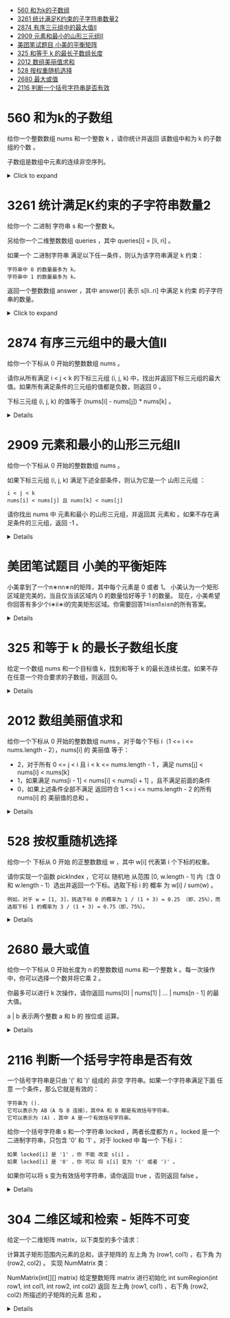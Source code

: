 <!--toc:start-->
- [560 和为k的子数组](#560-和为k的子数组)
- [3261 统计满足K约束的子字符串数量2](#3261-统计满足k约束的子字符串数量2)
- [2874 有序三元组中的最大值Ⅱ](#2874-有序三元组中的最大值ⅱ)
- [2909 元素和最小的山形三元组Ⅱ](#2909-元素和最小的山形三元组ⅱ)
- [美团笔试题目 小美的平衡矩阵](#美团笔试题目-小美的平衡矩阵)
- [325 和等于 k 的最长子数组长度](#325-和等于-k-的最长子数组长度)
- [2012 数组美丽值求和](#2012-数组美丽值求和)
- [528 按权重随机选择](#528-按权重随机选择)
- [2680 最大或值](#2680-最大或值)
- [2116 判断一个括号字符串是否有效](#2116-判断一个括号字符串是否有效)
<!--toc:end-->

# 560 和为k的子数组

给你一个整数数组 nums 和一个整数 k ，请你统计并返回 该数组中和为 k
的子数组的个数 。

子数组是数组中元素的连续非空序列。

<details><summary>Click to expand</summary>

``` c++
class Solution {
public:
    int subarraySum(vector<int>& nums, int k) {
        vector<int> prefix_sum(nums.size()+1);
        for(int i=0;i<nums.size();++i){
            prefix_sum[i+1]=prefix_sum[i]+nums[i];
        }
        int ans=0;
        unordered_map<int,int> cnt;
        for(int sj: prefix_sum){
            ans+=cnt.contains(sj-k)?cnt[sj-k]:0;
            cnt[sj]++;
        }
        return ans;
    }
};
```

</details>

# 3261 统计满足K约束的子字符串数量2

给你一个 二进制 字符串 s 和一个整数 k。

另给你一个二维整数数组 queries ，其中 queries\[i\] = \[li, ri\] 。

如果一个 二进制字符串 满足以下任一条件，则认为该字符串满足 k 约束：

    字符串中 0 的数量最多为 k。
    字符串中 1 的数量最多为 k。

返回一个整数数组 answer ，其中 answer\[i\] 表示 s\[li..ri\] 中满足 k
约束 的子字符串的数量。

<details><summary>Click to expand</summary>

``` cpp
class Solution {
public:
    vector<long long> countKConstraintSubstrings(string s, int k, vector<vector<int>>& queries) {
        int n=s.length();
        vector<int> left(n);
        vector<long long> sum(n+1);
        int cnt[2]{},l=0;
        for(int i=0;i<n;i++){
            cnt[s[i]&1]++;
            while(cnt[0]>k&&cnt[1]>k){
                cnt[s[l++]&1]--;
            }
            left[i]=l;
            sum[i+1]=sum[i]+i-l+1;
        }
        vector<long long> ans(queries.size());
        for(int i=0;i<queries.size();i++){
            int l=queries[i][0];
            int r=queries[i][1];
            int j=lower_bound(left.begin()+l,left.begin()+r+1,l)-left.begin();
            ans[i]=sum[r+1]-sum[j]+(long long)(j-l+1)*(j-l)/2;
        }
        return ans;
    }
};
```

</details>

# 2874 有序三元组中的最大值Ⅱ

给你一个下标从 0 开始的整数数组 nums 。

请你从所有满足 i < j < k 的下标三元组 (i, j, k) 中，找出并返回下标三元组的最大值。如果所有满足条件的三元组的值都是负数，则返回 0 。

下标三元组 (i, j, k) 的值等于 (nums[i] - nums[j]) * nums[k] 。

<details>

```cpp
class Solution {
public:
    long long maximumTripletValue(vector<int>& nums) {
        int n=nums.size();
        vector<int> suf_max(n+1,0);
        for(int i=n-1;i>1;i--){
            suf_max[i]=max(suf_max[i+1],nums[i]);
        }
        long long ans=0;
        int pre_max=nums[0];
        for(int j=1;j<n-1;j++){
            ans=max(ans,(long long)(pre_max-nums[j])*suf_max[j+1]);
            pre_max=max(pre_max,nums[j]);
        }
        return ans;
    }
};
```

</details>

# 2909 元素和最小的山形三元组Ⅱ

给你一个下标从 0 开始的整数数组 nums 。

如果下标三元组 (i, j, k) 满足下述全部条件，则认为它是一个 山形三元组 ：

    i < j < k
    nums[i] < nums[j] 且 nums[k] < nums[j]

请你找出 nums 中 元素和最小 的山形三元组，并返回其 元素和 。如果不存在满足条件的三元组，返回 -1 。

<details>

```cpp
class Solution {
public:
    int minimumSum(vector<int>& nums) {
        int n=nums.size();
        vector suf_min(n+1,INT_MAX);
        suf_min[n-1]=nums[n-1];
        for(int i=n-2;i>1;i--){
            suf_min[i]=min(suf_min[i+1],nums[i]);
        }
        int ans=INT_MAX;
        int prev_min=nums[0];
        for(int j=1;j<n-1;j++){
            if(prev_min<nums[j]&&nums[j]>suf_min[j+1]){
                ans=min(ans,prev_min+nums[j]+suf_min[j+1]);
            }
            prev_min=min(prev_min,nums[j]);
        }
        return ans==INT_MAX?-1:ans;
    }
};
```

</details>

# 美团笔试题目 小美的平衡矩阵

小美拿到了一个n∗nn∗n的矩阵，其中每个元素是 0 或者 1。
小美认为一个矩形区域是完美的，当且仅当该区域内 0 的数量恰好等于 1 的数量。
现在，小美希望你回答有多少个i∗ii∗i的完美矩形区域。你需要回答1≤i≤n1≤i≤n的所有答案。

<details>

- 前缀和数组：首先，我们构建一个二维前缀和数组 prefix，其中 prefix[i][j] 表示从矩阵的左上角 (0, 0) 到 (i-1, j-1) 这个矩形区域内 1 的数量。

- 计算完美矩形：对于每个可能的正方形大小 i，我们遍历所有可能的 i x i 正方形，并使用前缀和数组快速计算该正方形内 1 的数量。如果 1 的数量等于 i * i / 2，则该正方形是完美的。

- 输出结果：对于每个 i，输出完美正方形的数量。

```cpp
#include <iostream>
#include <vector>
using namespace std;
int main() {
    int n;
    cin >> n;
    vector<vector<int>> matrix(n, vector<int>(n));
    for (int i = 0; i < n; ++i) {
        for (int j = 0; j < n; ++j) {
            cin >> matrix[i][j];
        }
    }
    // 构建前缀和数组
    vector<vector<int>> prefix(n + 1, vector<int>(n + 1, 0));
    for (int i = 1; i <= n; ++i) {
        for (int j = 1; j <= n; ++j) {
            prefix[i][j] = prefix[i-1][j] + prefix[i][j-1] - prefix[i-1][j-1] + matrix[i-1][j-1];
        }
    }
    // 计算每个 i x i 的完美矩形数量
    for (int i = 1; i <= n; ++i) {
        int count = 0;
        for (int x = 0; x <= n - i; ++x) {
            for (int y = 0; y <= n - i; ++y) {
                int x2 = x + i;
                int y2 = y + i;
                int ones = prefix[x2][y2] - prefix[x][y2] - prefix[x2][y] + prefix[x][y];
                if (ones == i * i / 2) {
                    count++;
                }
            }
        }
        cout << count << endl;
    }
    return 0;
}
```

</details>

# 325 和等于 k 的最长子数组长度

给定一个数组 nums 和一个目标值 k，找到和等于 k 的最长连续长度。如果不存在任意一个符合要求的子数组，则返回 0。

<details>

```cpp
class Solution {
public:
    int maxSubArrayLen(vector<int>& nums, int k) {
        unordered_map<int,int> indices;
        long long prefixSum=0;
        int lsa=0;
        for(int i=0;i<nums.size();i++){
            prefixSum+=nums[i];
            if(prefixSum==k){
                lsa=i+1;
            }
            if(indices.contains(prefixSum-k)){
                lsa=max(lsa,i-indices[prefixSum-k]);
            }
            if(!indices.contains(prefixSum)){
                indices[prefixSum]=i;
            }
        }
        return lsa;
    }
};
```

</details>

# 2012 数组美丽值求和

给你一个下标从 0 开始的整数数组 nums 。对于每个下标 i（1 <= i <= nums.length - 2），nums[i] 的 美丽值 等于：

- 2，对于所有 0 <= j < i 且 i < k <= nums.length - 1 ，满足 nums[j] < nums[i] < nums[k]
- 1，如果满足 nums[i - 1] < nums[i] < nums[i + 1] ，且不满足前面的条件
- 0，如果上述条件全部不满足
返回符合 1 <= i <= nums.length - 2 的所有 nums[i] 的 美丽值的总和 。

<details>

对于所有 0≤j<i 且 i<k≤n−1，满足 nums[j]<nums[i]<nums[k]。

题目的这个要求，相当于：

nums[i] 要大于 i 左边的所有数，也就是大于前缀 [0,i−1] 中的最大值。
nums[i] 要小于 i 右边的所有数，也就是小于后缀 [i+1,n−1] 中的最小值。
这可以通过遍历算出来。

定义 sufMin[i] 表示后缀 [i,n−1] 中的最小值。

那么 sufMin[i] 等于 nums[i] 与后缀 [i+1,n−1] 中的最小值，二者取最小值，即

sufMin[i]=min(nums[i],sufMin[i+1])
注意上式需要从右到左遍历 nums 计算。

```cpp
class Solution {
public:
    int sumOfBeauties(vector<int>& nums) {
        int n=nums.size();
        vector<int> suf_min(n);
        suf_min[n-1]=nums[n-1];
        for(int i=n-2;i>1;i--){
            suf_min[i]=min(suf_min[i+1],nums[i]);
        }
        int ans=0;
        int pre_max=nums[0];
        for(int i=1;i<n-1;i++){
            int x=nums[i];
            // 如果nums[i]满足大于所有前缀小于所有后缀
            if(pre_max<x && x<suf_min[i+1]){
                ans+=2;
            }else if(nums[i-1]<x && x<nums[i+1]){
                ans++;
            }
            // 更新后pre_max表示[0,i]中的最大值
            pre_max=max(pre_max,x);
        }
        return ans;
    }
};
```

</details>

# 528 按权重随机选择

给你一个 下标从 0 开始 的正整数数组 w ，其中 w[i] 代表第 i 个下标的权重。

请你实现一个函数 pickIndex ，它可以 随机地 从范围 [0, w.length - 1] 内（含 0 和 w.length - 1）选出并返回一个下标。选取下标 i 的 概率 为 w[i] / sum(w) 。

    例如，对于 w = [1, 3]，挑选下标 0 的概率为 1 / (1 + 3) = 0.25 （即，25%），而选取下标 1 的概率为 3 / (1 + 3) = 0.75（即，75%）。

<details>

```cpp
class Solution {
    mt19937 gen;
    uniform_int_distribution<int> dis;
    vector<int> pre;
public:
    Solution(vector<int>& w):gen(random_device{}()),dis(1,accumulate(w.begin(),w.end(),0)) {
        partial_sum(w.begin(),w.end(),back_inserter(pre));
    }
    int pickIndex() {
        int x=dis(gen);
        return lower_bound(pre.begin(),pre.end(),x)-pre.begin();
    }
};
```

</details>

# 2680 最大或值

给你一个下标从 0 开始长度为 n 的整数数组 nums 和一个整数 k 。每一次操作中，你可以选择一个数并将它乘 2 。

你最多可以进行 k 次操作，请你返回 nums[0] | nums[1] | ... | nums[n - 1] 的最大值。

a | b 表示两个整数 a 和 b 的 按位或 运算。

<details>

思路:

把「乘 2」分配给多个数（雨露均沾），不如只分配给一个数，这样能得到更长（更大）的答案。

证明：反证法。如果答案的长度与修改后的 nums[i] 一样长，并且我们还修改了其他的数，那么把其他数的乘 2 应用到 nums[i] 上，可以得到二进制更长的数，矛盾。所以最优做法是只修改一个数。


```cpp
class Solution {
public:
    long long maximumOr(vector<int>& nums, int k) {
        int n=nums.size();
        vector<int> suf(n);
        for(int i=n-2;i>=0;i--){
            suf[i]=suf[i+1]|nums[i+1];
        }
        long long ans=0;
        // pre表示nums[0]到nums[i-1]的OR
        int pre=0;
        for(int i=0;i<n;i++){
            ans=max(ans,pre|((long long)nums[i]<<k)|suf[i]);
            pre|=nums[i];
        }
        return ans;
    }
};
```

</details>

# 2116 判断一个括号字符串是否有效

一个括号字符串是只由 '(' 和 ')' 组成的 非空 字符串。如果一个字符串满足下面 任意 一个条件，那么它就是有效的：

    字符串为 ().
    它可以表示为 AB（A 与 B 连接），其中A 和 B 都是有效括号字符串。
    它可以表示为 (A) ，其中 A 是一个有效括号字符串。

给你一个括号字符串 s 和一个字符串 locked ，两者长度都为 n 。locked 是一个二进制字符串，只包含 '0' 和 '1' 。对于 locked 中 每一个 下标 i ：

    如果 locked[i] 是 '1' ，你 不能 改变 s[i] 。
    如果 locked[i] 是 '0' ，你 可以 将 s[i] 变为 '(' 或者 ')' 。

如果你可以将 s 变为有效括号字符串，请你返回 true ，否则返回 false 。

<details>

```cpp
class Solution {
public:
    bool canBeValid(string s, string locked) {
        int len=locked.length();
        if(len&1) return false;
        int mn=0,mx=0;
        for(int i=0;i<len;i++){
            if(locked[i]=='1'){
                int d=s[i]=='('?1:-1;
                mx+=d;
                if(mx<0){
                    return false;
                }
                mn+=d;
            }else{// 可以改
                mx++;
                mn--;
            }
            if(mn<0){
                mn=1;
            }
        }
        return mn==0;
    }
};
```

</details>

# 304 二维区域和检索 - 矩阵不可变

给定一个二维矩阵 matrix，以下类型的多个请求：

计算其子矩形范围内元素的总和，该子矩阵的 左上角 为 (row1, col1) ，右下角 为 (row2, col2) 。
实现 NumMatrix 类：

NumMatrix(int[][] matrix) 给定整数矩阵 matrix 进行初始化
int sumRegion(int row1, int col1, int row2, int col2) 返回 左上角 (row1, col1) 、右下角 (row2, col2) 所描述的子矩阵的元素 总和 。

<details>

```c++
class NumMatrix {
    vector<vector<int>> sum;
public:
    NumMatrix(vector<vector<int>>& matrix) {
        int n=matrix.size();
        int m=matrix[0].size();
        sum=vector(n+1,vector<int>(m+1));
        for(int i=0;i<n;i++){
            for(int j=0;j<m;j++){
                sum[i+1][j+1]=sum[i+1][j]+sum[i][j+1]-sum[i][j]+matrix[i][j];
            }
        }
    }

    int sumRegion(int row1, int col1, int row2, int col2) {
        return sum[row2+1][col2+1]-sum[row2+1][col1]-sum[row1][col2+1]+sum[row1][col1];
    }
};
```

</details>
